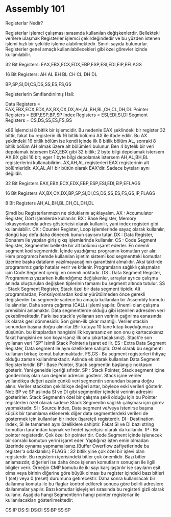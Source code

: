 # Assembly 101

Registerlar Nedir?

Registerlar işlemci çalışması sırasında kullanılan değişkenlerdir. Bellekteki verilere ulaşmak Registerler işlemci çekirdeğindedir ve bu yüzden istenen işlemi hızlı bir şekilde işleme alabilmektedir. Sınırlı sayıda bulunurlar. Registerler genel amaçlı kullanılabilecekleri gibi özel görevler içinde kullanılabilir.

32 Bit Registers:
EAX,EBX,ECX,EDX,EBP,ESP,ESI,EDI,EIP,EFLAGS

16 Bit Registers:
AH AL
BH BL
CH CL
DH DL

BP,SP,SI,DI,CS,DS,SS,ES,FS,GS

Registerlerin Sınıflandırılmış Hali:

Data Registers = EAX,EBX,ECX,EDX,AX,BX,CX,DX,AH,AL,BH,BL,CH,CL,DH,DL
Pointer Registers = EBP,ESP,BP,SP
Index Registers = ESI,EDI,SI,DI	
Segment Registers = CS,DS,SS,ES,FS,GS

x86 İşlemcisi 8 bitlik bir işlemcidir. Bu nedenle EAX şeklindeki bir register 32 bittir, fakat bu registerin ilk 16 bitlik bölümü AX ile ifade edilir. Bu AX şeklindeki 16 bitlik bölüm ise kendi içinde ilk 8 bitlik bölüm AL, sonraki 8 bitlik bölüm AH olmak üzere alt bölümleri bulunur. Ben 4 bytelık bir veri depolamak istersem EAX,EBX gibi 32 bitlik; 2 byte bilgi depolamak istersem AX,BX gibi 16 bit; eger 1 byte bilgi depolamak istersem AH,AL,BH,BL registerlerini kullanabilirim.
AX,AH,AL registerleri EAX registerinin alt bölümleridir.
AX,AL,AH bir bütün olarak EAX'dir. Sadece byteları aynı değildir.

32 Bit Registers
EAX,EBX,ECX,EDX,EBP,ESP,ESI,EDI,EIP,EFLAGS

16 Bit Registers
AX,BX,CX,DX,BP,SP,SI,DI,CS,DS,SS,ES,FS,GS,IP,FLAGS

8 Bit Registers 
AH,AL,BH,BL,CH,CL,DH,DL

Şimdi bu Registerlarımızın ne olduklarını açıklayalım.
AX : Accumulator Register, Dört işlemlerde kullanılır.
BX : Base Register, Memory lokasyonlarında adres göstericisi olarak kullanılır, yani index registeri gibi kullanılabilir.
CX : Counter Register, Loop işlemlerinde sayaç olarak kullanılır, döngü kaç defa daha dönecek bunun sayısını tutar.
DX : Data Register, Donanım ile yapılan giriş çıkış işlemlerinde kullanılır.
CS : Code Segment Register, Segmentler bellekte bir alt bölümü işaret ederler. En önemli segment kod segmentdir. İçinde yazdığımız programın komutları yer alır. Hem programcı hemde kullanılan işletim sistemi kod segmentteki komutlar üzerine başka dataların yazılmayacağının garantisini almalıdır. Aksi taktirde programımız garip hatalar verir ve kitlenir. Programların sağlıklı çalışmaları için Code Segment içeriği en önemli noktadır.
DS : Data Segment Register, Programımızı yazarken kullandığımız değişkenler, arraylar ayrıca çalışma anında oluşturulan değişken tiplerinin tamamı bu segment altında tutulur.
SS : Stack Segment Register, Stack özel bir data segment tipidir. Alt programlardan, Fonksiyonlardan kodlar yürütülmeden önce gerekli değişkenler bu segmente sadece bu amaçla kullanılan bir Assembly komutu ile alınırlar. Daha sonra çağırma (CALL) işlemi yapılır. Önemli olan çalışma prensibini anlamaktır. Data segmentlerde olduğu gibi istenilen adresden veri çekebilmektedir. Farkı ise stack'e yollanan son verinin çağırılma esnasında ilk olarak geri dönmesidir. Son giren-ilk çıkar mantığı. Veriler stackin sonundan başına doğru alınırlar.(Bir kutuya 10 tane kitap koyduğunuzu düşünün. bu kitaplardan hangisini ilk koyarsanız en son onu çıkartacaksınız fakat hangisini en son koyarsanız ilk onu çıkartacaksınız). Stack'e son yollanan veri "SP" isimli Stack Pointerla işaret edilir.
ES : Extra Data Segment Register, Data segment ile aynı özelliklere sahiptir. Özel olarak bu segmenti kullanan birkaç komut bulunmaktadır.
FS,GS : Bu segment registerleri ihtiyaç olduğu zaman kullanılmaktadır. Aslında ek olarak kullanılan Data Segment Registerleridir.
BP : Base Pointer, Stack segmentin başlangıç noktasını gösterir. Yani genelde içeriği sıfırdır.
SP : Stack Pointer, Stack segment içine gönderilmiş olan son değerin adresini gösterir. Stack içine veriler yollandıkça değeri azalır çünkü veri segmentin sonundan başına doğru alınır. Veriler stackdan çekildikçe değeri artar, böylece eski verileri gösterir.
Not: BP ve SP aslında SI ve DI gibi segmentler içindeki verinin adresini gösterirler. Stack Segmentin özel bir çalışma şekli olduğu için bu Pointer registerleri özel olarak sadece Stack Segmentin sağlıklı çalışması için görev yapmaktadır.
SI : Source Index, Data segment ve/veya istenirse başına küçük bir tanımlama eklenerek diğer data segmentlerdeki verileri de göstermek için kullanılan bir index (işaretçi) registerdir.
DI : Destination Index, SI ile tamamen aynı özelliklere sahiptir. Fakat SI ve DI bazı string komutları tarafından kaynak ve hedef işaretçisi olarak da kullanılır.
IP : Bir pointer registerdir. Çok özel bir pointer'dır. Code Segment içinde işlenecek bir sonraki komutun yerini işaret eder. Yaptığınız işten emin olmadan üzerinde oynama yapmamalısınız.(Buffer Owerflow zafiyetlerinde bu register'a odaklanılır.)
FLAGS : 32 bitlik yine çok özel bir işlevi olan registerdir. Bu registerin içerisindeki bitler çok önemlidir. Bazı bitler anlamsızdır, diğerleri ise daha önce işlenen komutların sonuçları ile ilgili bilgiler verir. Örneğin CMP komutu ile iki sayı karşılaştırılır ise sayıların eşit olma veya birinin diğerine göre büyük olması bu register içindeki bazı bitleri 1 (set) veya 0 (reset) durumuna getirecektir. Daha sonra kullanılacak bir dallanma komutu ile bu flaglar kontrol edilerek sonuca göre belirli adreslere dallanmalar yapılır. Bazı komutlar işleyişleri sırasında bu registeri gizli olarak kullanır.
Aşağıda hangi Segmentlerin hangi pointer registerlar ile kullanılacakları gösterilmektedir:

CS:IP
DS:SI
DS:DI 
SS:BP 
SS:SP
